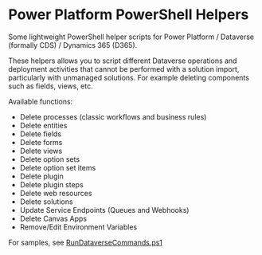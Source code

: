# Power Platform PowerShell Helpers
Some lightweight PowerShell helper scripts for Power Platform / Dataverse (formally CDS) / Dynamics 365 (D365).

These helpers allows you to script different Dataverse operations and deployment activities that cannot be performed with a solution import, particularly with unmanaged solutions. For example deleting components such as fields, views, etc.

Available functions:
- Delete processes (classic workflows and business rules)
- Delete entities
- Delete fields
- Delete forms
- Delete views
- Delete option sets
- Delete option set items
- Delete plugin 
- Delete plugin steps
- Delete web resources
- Delete solutions
- Update Service Endpoints (Queues and Webhooks)
- Delete Canvas Apps
- Remove/Edit Environment Variables

For samples, see [RunDataverseCommands.ps1](https://github.com/ericregnier/PowerPlatformPowerShellHelpers/blob/main/RunDataverseCommands.ps1)
